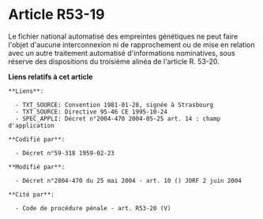# Article R53-19

Le fichier national automatisé des empreintes génétiques ne peut faire l'objet d'aucune interconnexion ni de rapprochement ou
de mise en relation avec un autre traitement automatisé d'informations nominatives, sous réserve des dispositions du
troisième alinéa de l'article R. 53-20.

**Liens relatifs à cet article**

	**Liens**:

	  - TXT_SOURCE: Convention 1981-01-28, signée à Strasbourg
	  - TXT_SOURCE: Directive 95-46 CE 1995-10-24
	  - SPEC_APPLI: Décret n°2004-470 2004-05-25 art. 14 : champ d'application

	**Codifié par**:

	  - Décret n°59-318 1959-02-23

	**Modifié par**:

	  - Décret n°2004-470 du 25 mai 2004 - art. 10 () JORF 2 juin 2004

	**Cité par**:

	  - Code de procédure pénale - art. R53-20 (V)
